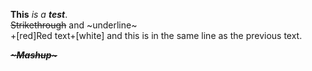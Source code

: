 **This** _is_ _a **test**_.  
~~Strikethrough~~ and ~underline~  
+[red]Red text+[white]
and this is in the same line as the previous text.  
  
~~_**~Mashup~**_~~